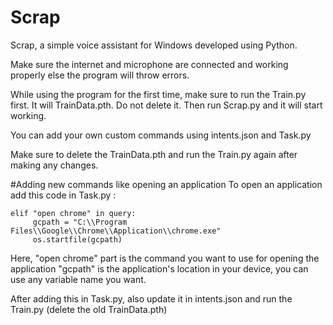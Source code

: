 # Scrap
Scrap, a simple voice assistant for Windows developed using Python. 

Make sure the internet and microphone are connected and working properly else the program will throw errors. 

While using the program for the first time, make sure to run the Train.py first. It will TrainData.pth. Do not delete it. Then run Scrap.py and it will start working.

You can add your own custom commands using intents.json and Task.py

Make sure to delete the TrainData.pth and run the Train.py again after making any changes.

#Adding new commands like opening an application 
To open an application add this code in Task.py :
 
    elif "open chrome" in query:
         gcpath = "C:\\Program Files\\Google\\Chrome\\Application\\chrome.exe"
         os.startfile(gcpath)

  Here,
  "open chrome" part is the command you want to use for opening the application
  "gcpath" is the application's location in your device, you can use any variable name you want.

  After adding this in Task.py, also update it in intents.json and run the Train.py (delete the old TrainData.pth)

